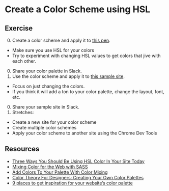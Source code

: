 # Create a Color Scheme using HSL

## Exercise

0. Create a color scheme and apply it to [this pen](http://codepen.io/dannyfritz/pen/BKbrLK?editors=1100).
  * Make sure you use HSL for your colors
  * Try to experiment with changing HSL values to get colors that jive with each other.
0. Share your color palette in Slack.
0. Use the color scheme and apply it to [this sample site](http://jsbin.com/kivaco/edit?html,css,output).
  * Focus on just changing the colors.
  * If you think it will add a ton to your color palette,
  change the layout, font, etc.
0. Share your sample site in Slack.
0. Stretches:
  * Create a new site for your color scheme
  * Create multiple color schemes
  * Apply your color scheme to another site using the Chrome Dev Tools


## Resources

* [Three Ways You Should Be Using HSL Color In Your Site Today](http://thenewcode.com/576/Three-Ways-You-Should-Be-Using-HSL-Color-In-Your-Site-Today)
* [Mixing Color for the Web with SASS](http://alistapart.com/article/mixing-color-for-the-web-with-sass)
* [Add Colors To Your Palette With Color Mixing](https://www.viget.com/articles/add-colors-to-your-palette-with-color-mixing#When:12:35)
* [Color Theory For Designers: Creating Your Own Color Palettes](https://www.smashingmagazine.com/2010/02/color-theory-for-designer-part-3-creating-your-own-color-palettes/)
* [9 places to get inspiration for your website’s color palette](http://thenextweb.com/dd/2011/12/30/9-places-to-get-inspiration-for-your-websites-color/)
